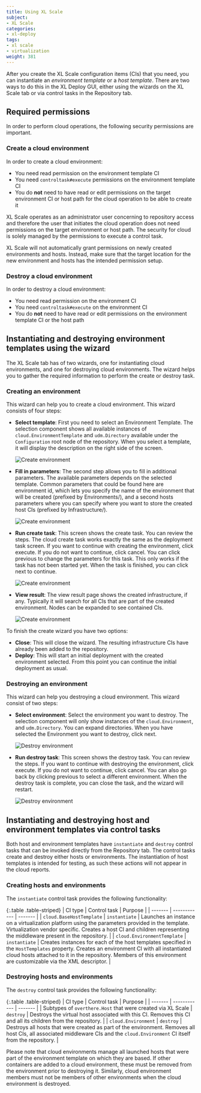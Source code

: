```yaml
---
title: Using XL Scale
subject:
- XL Scale
categories:
- xl-deploy
tags:
- xl scale
- virtualization
weight: 381
---
```


After you create the XL Scale configuration items (CIs) that you need, you can instantiate an _environment template_ or a _host template_. There are two ways to do this in the XL Deploy GUI, either using the wizards on the XL Scale tab or via control tasks in the Repository tab.

## Required permissions

In order to perform cloud operations, the following security permissions are important.

### Create a cloud environment

In order to create a cloud environment:

* You need read permission on the environment template CI
* You need `controltask#execute` permissions on the environment template CI
* You do **not** need to have read or edit permissions on the target environment CI or host path for the cloud operation to be able to create it

XL Scale operates as an administrator user concerning to repository access and therefore the user that initiates the cloud operation does not need permissions on the target environment or host path. The security for cloud is solely managed by the permissions to execute a control task.

XL Scale will not automatically grant permissions on newly created environments and hosts. Instead, make sure that the target location for the new environment and hosts has the intended permission setup.

### Destroy a cloud environment

In order to destroy a cloud environment:

* You need read permission on the environment CI
* You need `controltask#execute` on the environment CI
* You do **not** need to have read or edit permissions on the environment template CI or the host path

## Instantiating and destroying environment templates using the wizard

The XL Scale tab has of two wizards, one for instantiating cloud environments, and one for destroying cloud environments. The wizard helps you to gather the required information to perform the create or destroy task.

### Creating an environment

This wizard can help you to create a cloud environment. This wizard consists of four steps:

* **Select template**: First you need to select an Environment Template. The selection component shows all available instances of `cloud.EnvironmentTemplate` and `udm.Directory` available under the `Configuration` root node of the repository. When you select a template, it will display the description on the right side of the screen.

    ![Create environment](images/cloud-create-1.png "Select template")

* **Fill in parameters**: The second step allows you to fill in additional parameters. The available parameters depends on the selected template. Common parameters that could be found here are environment id, which lets you specify the name of the environment that will be created (prefixed by Environments/), and a second hosts parameters where you can specify where you want to store the created host CIs (prefixed by Infrastructure/).

    ![Create environment](images/cloud-create-2.png "Fill in parameters")

* **Run create task**: This screen shows the create task. You can review the steps. The cloud create task works exactly the same as the deployment task screen. If you want to continue with creating the environment, click execute. If you do not want to continue, click cancel. You can click previous to change the parameters for this task. This only works if the task has not been started yet. When the task is finished, you can click next to continue.

    ![Create environment](images/cloud-create-3.png "Run create task")

* **View result**: The view result page shows the created infrastructure, if any. Typically it will search for all CIs that are part of the created environment. Nodes can be expanded to see contained CIs.

    ![Create environment](images/cloud-create-4.png "View result")

To finish the create wizard you have two options:

* **Close**: This will close the wizard. The resulting infrastructure CIs have already been added to the repository.
* **Deploy**: This will start an initial deployment with the created environment selected. From this point you can continue the initial deployment as usual.

### Destroying an environment

This wizard can help you destroying a cloud environment. This wizard consist of two steps:

* **Select environment**: Select the environment you want to destroy. The selection component will only show instances of the `cloud.Environment`, and `udm.Directory`. You can expand directories. When you have selected the Environment you want to destroy, click next.

    ![Destroy environment](images/cloud-destroy-1.png "Select environment")

* **Run destroy task**: This screen shows the destroy task. You can review the steps. If you want to continue with destroying the environment, click execute. If you do not want to continue, click cancel. You can also go back by clicking previous to select a different environment. When the destroy task is complete, you can close the task, and the wizard will restart.

    ![Destroy environment](images/cloud-destroy-2.png "Run destroy task")

## Instantiating and destroying host and environment templates via control tasks

Both host and environment templates have `instantiate` and `destroy` control tasks that can be invoked directly from the Repository tab. The control tasks create and destroy either hosts or environments. The instantiation of host templates is intended for testing, as such these actions will not appear in the cloud reports.

### Creating hosts and environments

The `instantiate` control task provides the following functionality:

{:.table .table-striped}
| CI type | Control task | Purpose |
| ------- | ------------ | ------- |
| `cloud.BaseHostTemplate` | `instantiate` | Launches an instance on a virtualization platform using the parameters provided in the template. Virtualization vendor specific. Creates a host CI and children representing the middleware present in the repository. |
| `cloud.EnvironmentTemplate` | `instantiate` | Creates instances for each of the host templates specified in the `HostTemplates` property. Creates an environment CI with all instantiated cloud hosts attached to it in the repository. Members of this environment are customizable via the XML descriptor. |

### Destroying hosts and environments

The `destroy` control task provides the following functionality:

{:.table .table-striped}
| CI type | Control task | Purpose |
| ------- | ------------ | ------- |
| Subtypes of `overthere.Host` that were created via XL Scale | `destroy` | Destroys the virtual host associated with this CI. Removes this CI and all its children from the repository. |
| `cloud.Environment` | `destroy` | Destroys all hosts that were created as part of the environment. Removes all host CIs, all associated middleware CIs and the `cloud.Environment` CI itself from the repository. |

Please note that cloud environments manage all launched hosts that were part of the environment template on which they are based. If other containers are added to a cloud environment, these must be removed from the environment prior to destroying it. Similarly, cloud environment members must not be members of other environments when the cloud environment is destroyed.
